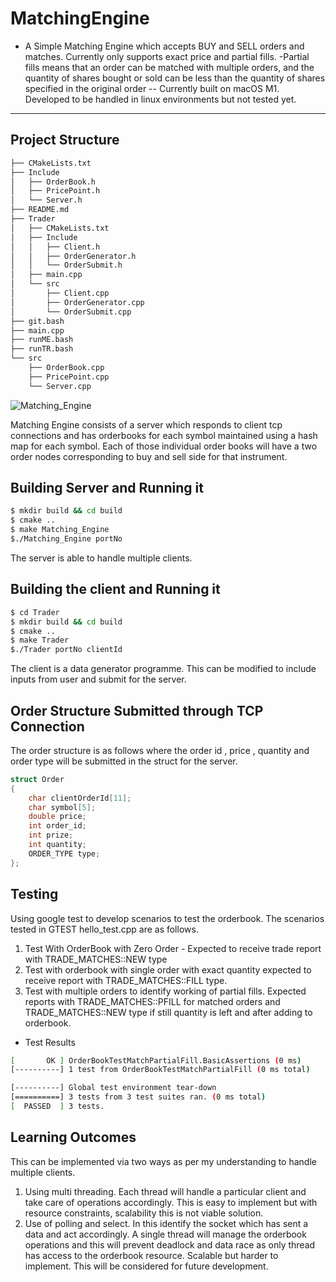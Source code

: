 # MatchingEngine

- A Simple Matching Engine which accepts BUY and SELL orders and matches. Currently only supports exact price and partial fills.
-Partial fills means that an order can be matched with multiple orders, and the quantity of shares bought or sold can be less than the quantity of shares specified in the original order
-- Currently built on macOS M1. Developed to be handled in linux environments but not tested yet.

---

## Project Structure

```bash
├── CMakeLists.txt
├── Include
│   ├── OrderBook.h
│   ├── PricePoint.h
│   └── Server.h
├── README.md
├── Trader
│   ├── CMakeLists.txt
│   ├── Include
│   │   ├── Client.h
│   │   ├── OrderGenerator.h
│   │   └── OrderSubmit.h
│   ├── main.cpp
│   └── src
│       ├── Client.cpp
│       ├── OrderGenerator.cpp
│       └── OrderSubmit.cpp
├── git.bash
├── main.cpp
├── runME.bash
├── runTR.bash
└── src
    ├── OrderBook.cpp
    ├── PricePoint.cpp
    └── Server.cpp
```

![Matching_Engine](https://github.com/user-attachments/assets/2110bc30-7dea-488a-916d-0cc4d80b2cb5)

Matching Engine consists of a server which responds to client tcp connections and has orderbooks for each symbol maintained using a hash map for each symbol. Each of those individual order books will have a two order nodes corresponding to buy and sell side for that instrument.

## Building Server and Running it

```bash
$ mkdir build && cd build
$ cmake ..
$ make Matching_Engine 
$./Matching_Engine portNo
```

The server is able to handle multiple clients.

## Building the client and Running it

```bash
$ cd Trader 
$ mkdir build && cd build
$ cmake ..
$ make Trader 
$./Trader portNo clientId
```

The client is a data generator programme. This can be modified to include inputs from user and submit for the server.

## Order Structure Submitted through TCP Connection

The order structure is as follows where the order id , price , quantity and order type will be submitted in the struct for the server.

```c++
struct Order
{
    char clientOrderId[11];
    char symbol[5];
    double price;
    int order_id;
    int prize;
    int quantity;
    ORDER_TYPE type;
};
```

## Testing

Using google test to develop scenarios to test the orderbook. The scenarios tested in GTEST hello_test.cpp are as follows.

1. Test With OrderBook with Zero Order - Expected to receive trade report with TRADE_MATCHES::NEW type
2. Test with orderbook with single order with exact quantity expected to receive report with TRADE_MATCHES::FILL type.
3. Test with multiple orders to identify working of partial fills. Expected reports with TRADE_MATCHES::PFILL for matched orders and TRADE_MATCHES::NEW type if still quantity is left and after adding to orderbook.

- Test Results

```bash
[       OK ] OrderBookTestMatchPartialFill.BasicAssertions (0 ms)
[----------] 1 test from OrderBookTestMatchPartialFill (0 ms total)

[----------] Global test environment tear-down
[==========] 3 tests from 3 test suites ran. (0 ms total)
[  PASSED  ] 3 tests.
```

## Learning Outcomes

This can be implemented via two ways as per my understanding to handle multiple clients.

1. Using multi threading. Each thread will handle a particular client and take care of operations accordingly. This is easy to implement but with resource constraints, scalability this is not viable solution.
2. Use of polling and select. In this identify the socket which has sent a data and act accordingly. A single thread will manage the orderbook operations and this will prevent deadlock and data race as only thread has access to the orderbook resource. Scalable but harder to implement. This will be considered for future development.
